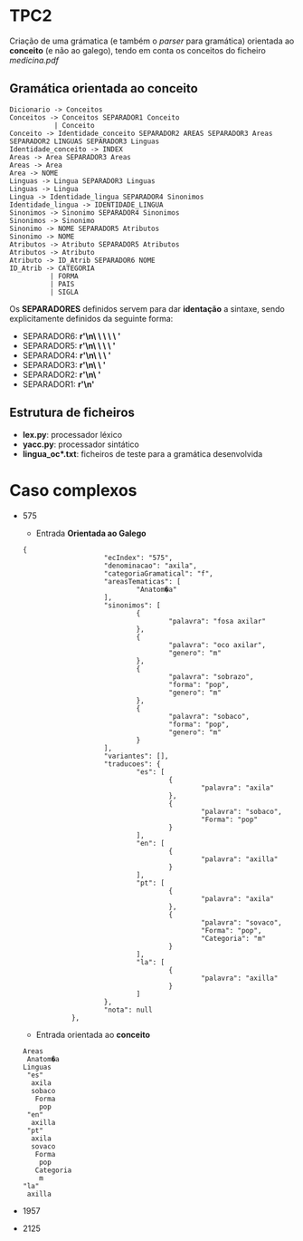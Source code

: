 # TPC2

Criação de uma grámatica (e também o *parser* para gramática) orientada ao **conceito** (e não ao galego), tendo em conta os conceitos do ficheiro *medicina.pdf*

## Gramática orientada ao **conceito**

```
Dicionario -> Conceitos
Conceitos -> Conceitos SEPARADOR1 Conceito
           | Conceito
Conceito -> Identidade_conceito SEPARADOR2 AREAS SEPARADOR3 Areas SEPARADOR2 LINGUAS SEPARADOR3 Linguas
Identidade_conceito -> INDEX
Areas -> Area SEPARADOR3 Areas
Areas -> Area
Area -> NOME
Linguas -> Lingua SEPARADOR3 Linguas
Linguas -> Lingua
Lingua -> Identidade_lingua SEPARADOR4 Sinonimos
Identidade_lingua -> IDENTIDADE_LINGUA
Sinonimos -> Sinonimo SEPARADOR4 Sinonimos
Sinonimos -> Sinonimo
Sinonimo -> NOME SEPARADOR5 Atributos
Sinonimo -> NOME
Atributos -> Atributo SEPARADOR5 Atributos
Atributos -> Atributo
Atributo -> ID_Atrib SEPARADOR6 NOME
ID_Atrib -> CATEGORIA
          | FORMA
          | PAIS
          | SIGLA 
```

Os **SEPARADORES** definidos servem para dar **identação** a sintaxe, sendo 
explicitamente definidos da seguinte forma:
* SEPARADOR6: **r'\n\ \ \ \ \ '**
* SEPARADOR5: **r'\n\ \ \ \ '**
* SEPARADOR4: **r'\n\ \ \ '**
* SEPARADOR3: **r'\n\ \ '**
* SEPARADOR2: **r'\n\ '**
* SEPARADOR1: **r'\n'**

## Estrutura de ficheiros

* **lex.py**: processador léxico
* **yacc.py**: processador sintático
* **lingua_oc\*.txt**: ficheiros de teste para a gramática desenvolvida 

# Caso complexos
* 575
    
    * Entrada **Orientada ao Galego**

    ```
    {
                        "ecIndex": "575",
                        "denominacao": "axila",
                        "categoriaGramatical": "f",
                        "areasTematicas": [
                                "Anatom�a"
                        ],
                        "sinonimos": [
                                {
                                        "palavra": "fosa axilar"
                                },
                                {
                                        "palavra": "oco axilar",
                                        "genero": "m"
                                },
                                {
                                        "palavra": "sobrazo",
                                        "forma": "pop",
                                        "genero": "m"
                                },
                                {
                                        "palavra": "sobaco",
                                        "forma": "pop",
                                        "genero": "m"
                                }
                        ],
                        "variantes": [],
                        "traducoes": {
                                "es": [
                                        {
                                                "palavra": "axila"
                                        },
                                        {
                                                "palavra": "sobaco",
                                                "Forma": "pop"
                                        }
                                ],
                                "en": [
                                        {
                                                "palavra": "axilla"
                                        }
                                ],
                                "pt": [
                                        {
                                                "palavra": "axila"
                                        },
                                        {
                                                "palavra": "sovaco",
                                                "Forma": "pop",
                                                "Categoria": "m"
                                        }
                                ],
                                "la": [
                                        {
                                                "palavra": "axilla"
                                        }
                                ]
                        },
                        "nota": null
                },
    ```
    * Entrada orientada ao **conceito**
    ```
    Areas
     Anatom�a
    Linguas
     "es"
      axila
      sobaco
       Forma
        pop
     "en"
      axilla
     "pt"
      axila
      sovaco
       Forma
        pop
       Categoria
        m
    "la"
     axilla
    ```
* 1957
* 2125